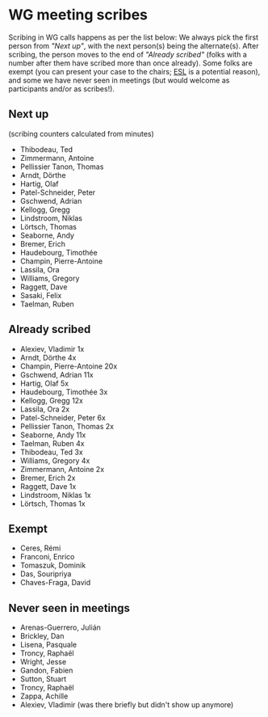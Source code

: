 # WG meeting scribes

Scribing in WG calls happens as per the list below: We always pick the first person from *"Next up"*, with the next person(s) being the alternate(s). After scribing, the person moves to the end of *"Already scribed"* (folks with a number after them have scribed more than once already). Some folks are exempt (you can present your case to the chairs; [ESL](https://en.wikipedia.org/wiki/English_as_a_second_or_foreign_language) is a potential reason), and some we have never seen in meetings (but would welcome as participants and/or as scribes!).

## Next up

(scribing counters calculated from minutes)

- Thibodeau, Ted
- Zimmermann, Antoine
- Pellissier Tanon, Thomas
- Arndt, Dörthe
- Hartig, Olaf
- Patel-Schneider, Peter
- Gschwend, Adrian
- Kellogg, Gregg
- Lindstroom, Niklas
- Lörtsch, Thomas
- Seaborne, Andy
- Bremer, Erich
- Haudebourg, Timothée
- Champin, Pierre-Antoine
- Lassila, Ora
- Williams, Gregory
- Raggett, Dave
- Sasaki, Felix
- Taelman, Ruben


## Already scribed 
- Alexiev, Vladimir  1x
- Arndt, Dörthe  4x
- Champin, Pierre-Antoine  20x
- Gschwend, Adrian  11x
- Hartig, Olaf  5x
- Haudebourg, Timothée  3x
- Kellogg, Gregg  12x
- Lassila, Ora  2x
- Patel-Schneider, Peter  6x
- Pellissier Tanon, Thomas  2x
- Seaborne, Andy  11x
- Taelman, Ruben  4x
- Thibodeau, Ted  3x
- Williams, Gregory  4x
- Zimmermann, Antoine  2x
- Bremer, Erich 2x
- Raggett, Dave 1x
- Lindstroom, Niklas 1x
- Lörtsch, Thomas 1x

## Exempt
- Ceres, Rémi  
- Franconi, Enrico  
- Tomaszuk, Dominik  
- Das, Souripriya  
- Chaves-Fraga, David  

## Never seen in meetings
- Arenas-Guerrero, Julián  
- Brickley, Dan  
- Lisena, Pasquale  
- Troncy, Raphaël  
- Wright, Jesse 
- Gandon, Fabien
- Sutton, Stuart
- Troncy, Raphaël
- Zappa, Achille
- Alexiev, Vladimir (was there briefly but didn't show up anymore)

